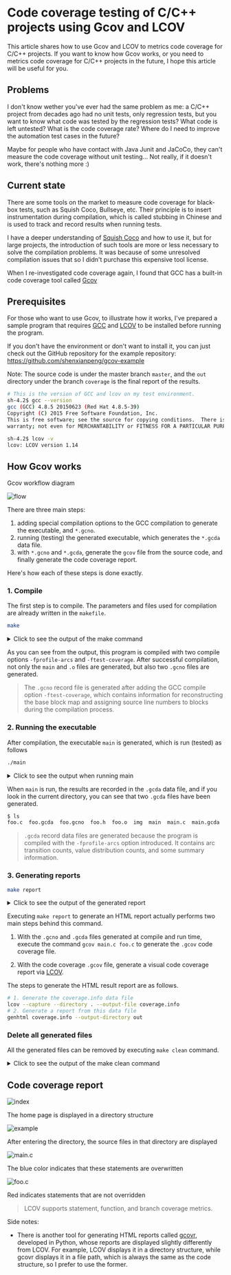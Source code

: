 # Code coverage testing of C/C++ projects using Gcov and LCOV

This article shares how to use Gcov and LCOV to metrics code coverage for C/C++ projects. If you want to know how Gcov works, or you need to metrics code coverage for C/C++ projects in the future, I hope this article will be useful for you.

## Problems

I don't know wether you've ever had the same problem as me: a C/C++ project from decades ago had no unit tests, only regression tests, but you want to know what code was tested by the regression tests? What code is left untested? What is the code coverage rate? Where do I need to improve the automation test cases in the future?

Maybe for people who have contact with Java Junit and JaCoCo, they can't measure the code coverage without unit testing... Not really, if it doesn't work, there's nothing more :)

## Current state

There are some tools on the market to measure code coverage for black-box tests, such as Squish Coco, Bullseye, etc. Their principle is to insert instrumentation during compilation, which is called stubbing in Chinese and is used to track and record results when running tests.

I have a deeper understanding of [Squish Coco](https://shenxianpeng.github.io/2019/05/squishcoco/) and how to use it, but for large projects, the introduction of such tools are more or less necessary to solve the compilation problems. It was because of some unresolved compilation issues that so I didn't purchase this expensive tool license.

When I re-investigated code coverage again, I found that GCC has a built-in code coverage tool called [Gcov](https://gcc.gnu.org/onlinedocs/gcc/Gcov.html)

## Prerequisites

For those who want to use Gcov, to illustrate how it works, I've prepared a sample program that requires [GCC](https://gcc.gnu.org/install/index.html) and [LCOV](http://ltp.sourceforge.net/) to be installed before running the program.

If you don't have the environment or don't want to install it, you can just check out the GitHub repository for the example repository: https://github.com/shenxianpeng/gcov-example

Note: The source code is under the master branch `master`, and the `out` directory under the branch `coverage` is the final report of the results.


```bash
# This is the version of GCC and lcov on my test environment.
sh-4.2$ gcc --version
gcc (GCC) 4.8.5 20150623 (Red Hat 4.8.5-39)
Copyright (C) 2015 Free Software Foundation, Inc.
This is free software; see the source for copying conditions.  There is NO
warranty; not even for MERCHANTABILITY or FITNESS FOR A PARTICULAR PURPOSE.

sh-4.2$ lcov -v
lcov: LCOV version 1.14
```

## How Gcov works

Gcov workflow diagram

![flow](img/gcov-flow.jpg)

There are three main steps:

1. adding special compilation options to the GCC compilation to generate the executable, and `*.gcno`.
2. running (testing) the generated executable, which generates the `*.gcda` data file.
3. with `*.gcno` and `*.gcda`, generate the `gcov` file from the source code, and finally generate the code coverage report.

Here's how each of these steps is done exactly.

### 1. Compile

The first step is to compile. The parameters and files used for compilation are already written in the `makefile`.

```bash
make
```

<details>
<summary>Click to see the output of the make command</summary>

```bash
sh-4.2$ make
gcc -fPIC -fprofile-arcs -ftest-coverage -c -Wall -Werror main.c
gcc -fPIC -fprofile-arcs -ftest-coverage -c -Wall -Werror foo.c
gcc -fPIC -fprofile-arcs -ftest-coverage -o main main.o foo.o
```
</details>

As you can see from the output, this program is compiled with two compile options `-fprofile-arcs` and `-ftest-coverage`. After successful compilation, not only the `main` and `.o` files are generated, but also two `.gcno` files are generated.

> The `.gcno` record file is generated after adding the GCC compile option `-ftest-coverage`, which contains information for reconstructing the base block map and assigning source line numbers to blocks during the compilation process.

### 2. Running the executable

After compilation, the executable `main` is generated, which is run (tested) as follows

```bash
./main
```

<details>
<summary>Click to see the output when running main</summary>

```bash
sh-4.2$ ./main
Start calling foo() ...
when num is equal to 1...
when num is equal to 2...
```

</details>

When `main` is run, the results are recorded in the `.gcda` data file, and if you look in the current directory, you can see that two `.gcda` files have been generated.

```bash
$ ls
foo.c  foo.gcda  foo.gcno  foo.h  foo.o  img  main  main.c  main.gcda  main.gcno  main.o  makefile  README.md
```

> `.gcda` record data files are generated because the program is compiled with the `-fprofile-arcs` option introduced. It contains arc transition counts, value distribution counts, and some summary information.

### 3. Generating reports

```bash
make report
```

<details>
<summary> Click to see the output of the generated report </summary>

```bash
sh-4.2$ make report
gcov main.c foo.c
File 'main.c'
Lines executed:100.00% of 5
Creating 'main.c.gcov'

File 'foo.c'
Lines executed:85.71% of 7
Creating 'foo.c.gcov'

Lines executed:91.67% of 12
lcov --capture --directory . --output-file coverage.info
Capturing coverage data from .
Found gcov version: 4.8.5
Scanning . for .gcda files ...
Found 2 data files in .
Processing foo.gcda
geninfo: WARNING: cannot find an entry for main.c.gcov in .gcno file, skipping file!
Processing main.gcda
Finished .info-file creation
genhtml coverage.info --output-directory out
Reading data file coverage.info
Found 2 entries.
Found common filename prefix "/workspace/coco"
Writing .css and .png files.
Generating output.
Processing file gcov-example/main.c
Processing file gcov-example/foo.c
Writing directory view page.
Overall coverage rate:
  lines......: 91.7% (11 of 12 lines)
  functions..: 100.0% (2 of 2 functions)
```
</details>

Executing `make report` to generate an HTML report actually performs two main steps behind this command.

1. With the `.gcno` and `.gcda` files generated at compile and run time, execute the command `gcov main.c foo.c` to generate the `.gcov` code coverage file.

2. With the code coverage `.gcov` file, generate a visual code coverage report via [LCOV](http://ltp.sourceforge.net/coverage/lcov.php).

The steps to generate the HTML result report are as follows.

```bash
# 1. Generate the coverage.info data file
lcov --capture --directory . --output-file coverage.info
# 2. Generate a report from this data file
genhtml coverage.info --output-directory out
```

### Delete all generated files

All the generated files can be removed by executing `make clean` command.

<details>
<summary> Click to see the output of the make clean command </summary>

```bash
sh-4.2$ make clean
rm -rf main *.o *.so *.gcno *.gcda *.gcov coverage.info out
```
</details>

## Code coverage report

![index](img/index.png)

The home page is displayed in a directory structure

![example](img/example.png)

After entering the directory, the source files in that directory are displayed

![main.c](img/main.c.png)

The blue color indicates that these statements are overwritten

![foo.c](img/foo.c.png)

Red indicates statements that are not overridden

> LCOV supports statement, function, and branch coverage metrics.

Side notes:

* There is another tool for generating HTML reports called [gcovr](https://github.com/gcovr/gcovr), developed in Python, whose reports are displayed slightly differently from LCOV. For example, LCOV displays it in a directory structure, while gcovr displays it in a file path, which is always the same as the code structure, so I prefer to use the former.
